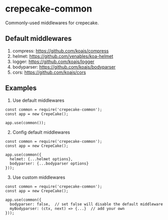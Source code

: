 # crepecake-common

Commonly-used middlewares for crepecake.

## Default middlewares
1. compress: https://github.com/koajs/compress
2. helmet: https://github.com/venables/koa-helmet
3. logger: https://github.com/koajs/logger
4. bodyparser: https://github.com/koajs/bodyparser
5. cors: https://github.com/koajs/cors

## Examples

1. Use default middlewares
```
const common = require('crepecake-common');
const app = new CrepeCake();

app.use(common());
```

2. Config default middlewares
```
const common = require('crepecake-common');
const app = new CrepeCake();

app.use(common({
  helmet: {...helmet options},
  bodyparser: {...bodyparser options}
}));
```

3. Use custom middlewares
```
const common = require('crepecake-common');
const app = new CrepeCake();

app.use(common({
  bodyparser: false,  // set false will disable the default middleware
  myBodyparser: (ctx, next) => {...}  // add your own
}));
```